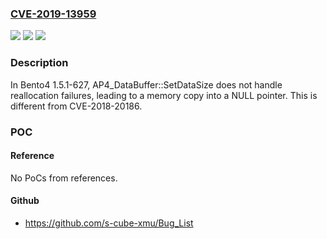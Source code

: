 ### [CVE-2019-13959](https://cve.mitre.org/cgi-bin/cvename.cgi?name=CVE-2019-13959)
![](https://img.shields.io/static/v1?label=Product&message=n%2Fa&color=blue)
![](https://img.shields.io/static/v1?label=Version&message=n%2Fa&color=blue)
![](https://img.shields.io/static/v1?label=Vulnerability&message=n%2Fa&color=brighgreen)

### Description

In Bento4 1.5.1-627, AP4_DataBuffer::SetDataSize does not handle reallocation failures, leading to a memory copy into a NULL pointer. This is different from CVE-2018-20186.

### POC

#### Reference
No PoCs from references.

#### Github
- https://github.com/s-cube-xmu/Bug_List

